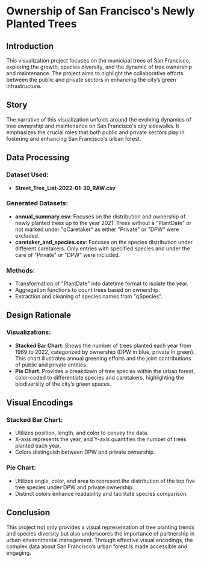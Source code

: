 # Ownership of San Francisco's Newly Planted Trees

## Introduction
This visualization project focuses on the municipal trees of San Francisco, exploring the growth, species diversity, and the dynamic of tree ownership and maintenance. The project aims to highlight the collaborative efforts between the public and private sectors in enhancing the city’s green infrastructure.

## Story
The narrative of this visualization unfolds around the evolving dynamics of tree ownership and maintenance on San Francisco's city sidewalks. It emphasizes the crucial roles that both public and private sectors play in fostering and enhancing San Francisco's urban forest.

## Data Processing
### Dataset Used:
- **Street_Tree_List-2022-01-30_RAW.csv**

### Generated Datasets:
- **annual_summary.csv**: Focuses on the distribution and ownership of newly planted trees up to the year 2021. Trees without a "PlantDate" or not marked under "qCaretaker" as either "Private" or "DPW" were excluded.
- **caretaker_and_species.csv**: Focuses on the species distribution under different caretakers. Only entries with specified species and under the care of "Private" or "DPW" were included.

### Methods:
- Transformation of "PlantDate" into datetime format to isolate the year.
- Aggregation functions to count trees based on ownership.
- Extraction and cleaning of species names from "qSpecies".

## Design Rationale
### Visualizations:
- **Stacked Bar Chart**: Shows the number of trees planted each year from 1969 to 2022, categorized by ownership (DPW in blue, private in green). This chart illustrates annual greening efforts and the joint contributions of public and private entities.
- **Pie Chart**: Provides a breakdown of tree species within the urban forest, color-coded to differentiate species and caretakers, highlighting the biodiversity of the city’s green spaces.

## Visual Encodings
### Stacked Bar Chart:
- Utilizes position, length, and color to convey the data.
- X-axis represents the year, and Y-axis quantifies the number of trees planted each year.
- Colors distinguish between DPW and private ownership.

### Pie Chart:
- Utilizes angle, color, and area to represent the distribution of the top five tree species under DPW and private ownership.
- Distinct colors enhance readability and facilitate species comparison.

## Conclusion
This project not only provides a visual representation of tree planting trends and species diversity but also underscores the importance of partnership in urban environmental management. Through effective visual encodings, the complex data about San Francisco’s urban forest is made accessible and engaging.
